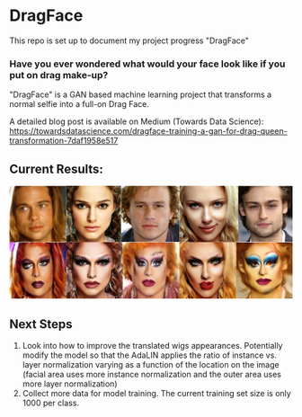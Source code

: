 # DragFace

This repo is set up to document my project progress "DragFace"


### Have you ever wondered what would your face look like if you put on drag make-up?
"DragFace" is a GAN based machine learning project that transforms a normal selfie into a full-on Drag Face.

A detailed blog post is available on Medium (Towards Data Science):
https://towardsdatascience.com/dragface-training-a-gan-for-drag-queen-transformation-7daf1958e517

## Current Results:

![](/image/header.jpg)


## Next Steps
1. Look into how to improve the translated wigs appearances. Potentially modify the model so that the AdaLIN applies the ratio of instance vs. layer normalization varying as a function of the location on the image (facial area uses more instance normalization and the outer area uses more layer normalization)
2. Collect more data for model training. The current training set size is only 1000 per class. 
